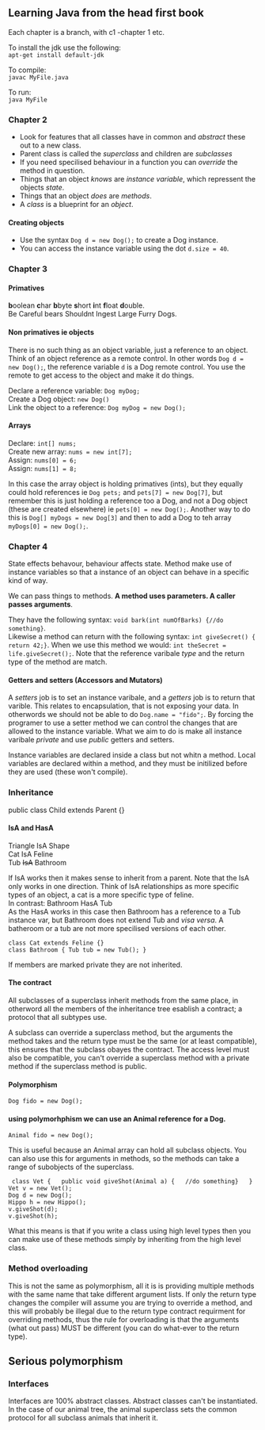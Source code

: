 ## Learning Java from the head first book  

Each chapter is a branch, with c1 -chapter 1 etc.  

To install the jdk use the following:  
`apt-get install default-jdk`  

To compile:  
`javac MyFile.java`  

To run:  
`java MyFile`  

### Chapter 2  

-  Look for features that all classes have in common and *abstract* these out to
  a new class.  
-  Parent class is called the *superclass* and children are *subclasses*  
-  If you need specilised behaviour in a function you can *override* the method
   in question.  
-  Things that an object *knows* are *instance variable*, which repressent the
   objects *state*.   
-  Things that an object *does* are *methods*.  
-  A *class* is a blueprint for an *object*. 

#### Creating objects

-  Use the syntax `Dog d = new Dog();` to create a Dog instance.  
-  You can access the instance variable using the dot `d.size = 40`.  
 

### Chapter 3

#### Primatives
**b**oolean **c**har **b**byte **s**hort **i**nt **f**loat **d**ouble.  
Be Careful bears Shouldnt Ingest Large Furry Dogs.  

#### Non primatives ie objects
There is no such thing as an object variable, just a reference to an object.
Think of an object reference as a remote control. In other words `Dog d = new
Dog();`, the reference variable `d` is a Dog remote control.  You use the
remote to get access to the object and make it do things.

Declare a reference variable: `Dog myDog;`  
Create a Dog object: `new Dog()`  
Link the object to a reference: `Dog myDog = new Dog();`  

 #### Arrays
Declare: `int[] nums;`  
Create new array: `nums = new int[7];`  
Assign: `nums[0] = 6;`  
Assign: `nums[1] = 8;`  

In this case the array object is holding primatives (ints), but they equally
could hold references ie `Dog pets;` and `pets[7] = new Dog[7]`, but remember this is just holding
a reference too a Dog, and not a Dog object (these are created elsewhere) ie
`pets[0] = new Dog();`.  Another way to do this is `Dog[] myDogs = new Dog[3]`
and then to add a Dog to teh array `myDogs[0] = new Dog();`.  


### Chapter 4  

State effects behavour, behaviour affects state. Method make use of instance
variables so that a instance of an object can behave in a specific kind of way.  

We can pass things to methods.  **A method uses parameters. A caller passes
arguments**.  

They have the following syntax: `void bark(int numOfBarks) {//do something}`.  
Likewise a method can return with the following syntax: `int giveSecret() {
return 42;}`. When we use this method we would: `int theSecret =
life.giveSecret();`. Note that the reference varibale *type* and the return
type of the method are match.  

#### Getters and setters (Accessors and Mutators)  
A *setters* job is to set an instance varibale, and a *getters* job is to
return that varible. This relates to encapsulation, that is not exposing your
data.  In otherwords we should not be able to do `Dog.name = "fido";`. By
forcing the programer to use a setter method we can control the changes that
are allowed to the instance variable. What we aim to do is make all instance
varibale *private* and use *public* getters and setters.  

Instance variables are declared inside a class but not whitn a method. Local
variables are declared within a method, and they must be initilized before they
are used  (these won't compile).  

### Inheritance  
public class Child extends Parent {}  

#### IsA and HasA  
Triangle IsA Shape  
Cat IsA Feline  
Tub ~~IsA~~ Bathroom  

If IsA works then it makes sense to inherit from a parent. Note that the IsA
only works in one direction.  Think of IsA relationships as more specific types
of an object, a cat is a more specific type of feline.    
In contrast:
Bathroom HasA Tub  
As the HasA works in this case then Bathroom has a reference to a Tub instance
var, but Bathroom does not extend Tub and *visa versa*.  A batheroom or a tub
are not more specilised versions of each other.   

`class Cat extends Feline {}`  
`class Bathroom {
    Tub tub = new Tub();
}`

If members are marked private they are not inherited.

#### The contract  
All subclasses of a superclass inherit methods from the same place, in
otherword all the members of the inheritance tree esablish a contract; a
protocol that all subtypes use.  

A subclass can override a superclass method, but the arguments the method takes and the return type must be the same (or at least compatible), this ensures that the subclass obayes the contract.  The access level must also be compatible, you can't override a superclass method with a private method if the superclass method is public.    

#### Polymorphism  
`Dog fido = new Dog();` 
#### using polymorhphism we can use an Animal reference for a Dog.  
`Animal fido = new Dog();`  
 
This is useful because an Animal array can hold all subclass objects. You can
also use this for arguments in methods, so the methods can take a range of
subobjects of the superclass.  

`
class Vet {  
public void giveShot(Animal a) {  
    //do something}  
}`  
`Vet v = new Vet();`  
`Dog d = new Dog();`  
`Hippo h = new Hippo();`  
`v.giveShot(d);`  
`v.giveShot(h);`  


What this means is that if you write a class using high level types then you
can make use of these methods simply by inheriting from the high level class.  

### Method overloading
This is not the same as polymorphism, all it is is providing multiple methods with the same name that take different argument lists. If only the return type changes the compiler will assume you are trying to override a method, and this will probably be illegal due to the return type contract requirment for overriding methods, thus the rule for overloading is that the arguments (what out pass) MUST be different (you can do what-ever to the return type).  

## Serious polymorphism  
### Interfaces  
Interfaces are 100% abstract classes. Abstract classes can't be instantiated.  In the case of our animal tree, the animal superclass sets the common protocol for all subclass animals that inherit it. 
